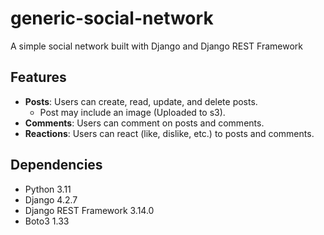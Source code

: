 # generic-social-network

A simple social network built with Django and Django REST Framework

## Features
- **Posts**: Users can create, read, update, and delete posts.
  - Post may include an image (Uploaded to s3).
- **Comments**: Users can comment on posts and comments.
- **Reactions**: Users can react (like, dislike, etc.) to posts and comments.

## Dependencies
- Python 3.11
- Django 4.2.7
- Django REST Framework 3.14.0
- Boto3 1.33
